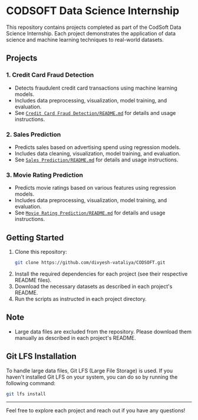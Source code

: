 # CODSOFT Data Science Internship

This repository contains projects completed as part of the CodSoft Data Science Internship. Each project demonstrates the application of data science and machine learning techniques to real-world datasets.

## Projects

### 1. Credit Card Fraud Detection
- Detects fraudulent credit card transactions using machine learning models.
- Includes data preprocessing, visualization, model training, and evaluation.
- See [`Credit Card Fraud Detection/README.md`](./Credit%20Card%20Fraud%20Detection/README.md) for details and usage instructions.

### 2. Sales Prediction
- Predicts sales based on advertising spend using regression models.
- Includes data cleaning, visualization, model training, and evaluation.
- See [`Sales Prediction/README.md`](./Sales%20Prediction/README.md) for details and usage instructions.

### 3. Movie Rating Prediction
- Predicts movie ratings based on various features using regression models.
- Includes data preprocessing, visualization, model training, and evaluation.
- See [`Movie Rating Prediction/README.md`](./Movie%20Rating%20Prediction/README.md) for details and usage instructions.

## Getting Started
1. Clone this repository:
   ```bash
   git clone https://github.com/divyesh-vataliya/CODSOFT.git
   ```
2. Install the required dependencies for each project (see their respective README files).
3. Download the necessary datasets as described in each project's README.
4. Run the scripts as instructed in each project directory.

## Note
- Large data files are excluded from the repository. Please download them manually as described in each project's README.

## Git LFS Installation
To handle large data files, Git LFS (Large File Storage) is used. If you haven't installed Git LFS on your system, you can do so by running the following command:
```sh
git lfs install
```

---

Feel free to explore each project and reach out if you have any questions!
